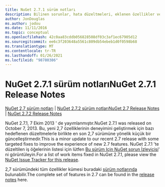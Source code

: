 ```yaml
---
title: NuGet 2.7.1 sürüm notları
description: Bilinen sorunlar, hata düzeltmeleri, eklenen özellikler ve CCR 'ler dahil olmak üzere NuGet 2.7.1 için sürüm notları.
author: JonDouglas
ms.author: jodou
ms.date: 11/11/2016
ms.topic: conceptual
ms.openlocfilehash: 42c0aa83cddb056828508df03c3af1ec67905d12
ms.sourcegitcommit: ee6c3f203648a5561c809db54ebeb1d0f0598b68
ms.translationtype: MT
ms.contentlocale: tr-TR
ms.lasthandoff: 01/26/2021
ms.locfileid: "98780386"
---
```

# <a name="nuget-271-release-notes"></a><span data-ttu-id="444b3-103">NuGet 2.7.1 sürüm notları</span><span class="sxs-lookup"><span data-stu-id="444b3-103">NuGet 2.7.1 Release Notes</span></span>

<span data-ttu-id="444b3-104">[NuGet 2,7 sürüm notları](../release-notes/nuget-2.7.md)  |  [NuGet 2.7.2 sürüm notları](../release-notes/nuget-2.7.2.md)</span><span class="sxs-lookup"><span data-stu-id="444b3-104">[NuGet 2.7 Release Notes](../release-notes/nuget-2.7.md) | [NuGet 2.7.2 Release Notes](../release-notes/nuget-2.7.2.md)</span></span>

<span data-ttu-id="444b3-105">NuGet 2.7.1, 7 Ekim 2013 ' de yayımlanmıştır.</span><span class="sxs-lookup"><span data-stu-id="444b3-105">NuGet 2.7.1 was released on October 7, 2013.</span></span>  <span data-ttu-id="444b3-106">Bu, yeni 2,7 özelliklerinin deneyimini geliştirmek için bazı hedeflenen düzeltmelerle birlikte en son 2,7 sürümüne yönelik küçük bir güncelleştirmedir.</span><span class="sxs-lookup"><span data-stu-id="444b3-106">This is a minor update to our recent 2.7 release with some targeted fixes to improve the experience of new 2.7 features.</span></span> <span data-ttu-id="444b3-107">NuGet 2.7.1 'te düzeltilen iş öğelerinin listesi için lütfen [Bu sürüm Için NuGet sorun İzleyicisi](http://nuget.codeplex.com/workitem/list/advanced?keyword=&status=Closed&type=All&priority=All&release=NuGet%202.7.1&assignedTo=All&component=All&sortField=LastUpdatedDate&sortDirection=Descending&page=0)' ni görüntüleyin.</span><span class="sxs-lookup"><span data-stu-id="444b3-107">For a list of work items fixed in NuGet 2.7.1, please view the [NuGet Issue Tracker for this release](http://nuget.codeplex.com/workitem/list/advanced?keyword=&status=Closed&type=All&priority=All&release=NuGet%202.7.1&assignedTo=All&component=All&sortField=LastUpdatedDate&sortDirection=Descending&page=0).</span></span>

<span data-ttu-id="444b3-108">2,7 sürümündeki tüm özellikler kümesi buradaki [sürüm notlarında](../release-notes/nuget-2.7.md) bulunabilir.</span><span class="sxs-lookup"><span data-stu-id="444b3-108">The complete set of features in 2.7 can be found in the [release notes](../release-notes/nuget-2.7.md) here.</span></span>
